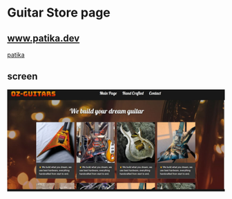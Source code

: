 # Guitar Store page

## www.patika.dev

[patika](www.patika.dev)



## screen

![screenshot](./screen.JPG)